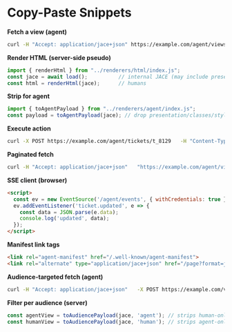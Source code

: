 # Copy-Paste Snippets

**Fetch a view (agent)**  
```bash
curl -H "Accept: application/jace+json" https://example.com/agent/views/tickets/inbox
```

**Render HTML (server-side pseudo)**
```js
import { renderHtml } from "../renderers/html/index.js";
const jace = await load();          // internal JACE (may include presentation)
const html = renderHtml(jace);      // humans
```

**Strip for agent**
```js
import { toAgentPayload } from "../renderers/agent/index.js";
const payload = toAgentPayload(jace); // drop presentation/classes/style
```

**Execute action**
```bash
curl -X POST https://example.com/agent/tickets/t_8129   -H "Content-Type: application/json"   -H "Idempotency-Key: $(uuidgen)"   -d '{"action":"ticket.update","params":{"status":"pending"},"dry_run":true}'
```

**Paginated fetch**
```bash
curl -H "Accept: application/jace+json"   "https://example.com/agent/views/tickets/inbox?limit=50&order_by=props.created_at&order_dir=desc"
```

**SSE client (browser)**
```html
<script>
  const ev = new EventSource('/agent/events', { withCredentials: true });
  ev.addEventListener('ticket.updated', e => {
    const data = JSON.parse(e.data);
    console.log('updated', data);
  });
</script>
```

**Manifest link tags**
```html
<link rel="agent-manifest" href="/.well-known/agent-manifest">
<link rel="alternate" type="application/jace+json" href="/page?format=jace">
```

**Audience-targeted fetch (agent)**
```bash
curl -H "Accept: application/jace+json"   -X POST https://example.com/view -d '{"audience":"agent"}'
```

**Filter per audience (server)**
```js
const agentView = toAudiencePayload(jace, 'agent'); // strips human-only nodes + presentation
const humanView = toAudiencePayload(jace, 'human'); // strips agent-only nodes
```

